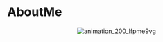 # AboutMe

<p align="center">
  <img src="https://user-images.githubusercontent.com/36617380/227790544-672b972e-c4ef-4478-a5fa-80f144f92717.gif" alt="animation_200_lfpme9vg" />
</p>
